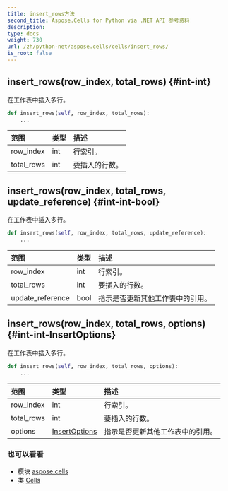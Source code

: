 ```yaml
---
title: insert_rows方法
second_title: Aspose.Cells for Python via .NET API 参考资料
description:
type: docs
weight: 730
url: /zh/python-net/aspose.cells/cells/insert_rows/
is_root: false
---
```

##  insert_rows(row_index, total_rows) {#int-int}
在工作表中插入多行。



```python
def insert_rows(self, row_index, total_rows):
    ...
```


|范围|类型|描述|
| :- | :- | :- |
| row_index | int |行索引。|
| total_rows | int |要插入的行数。|


##  insert_rows(row_index, total_rows, update_reference) {#int-int-bool}
在工作表中插入多行。



```python
def insert_rows(self, row_index, total_rows, update_reference):
    ...
```


|范围|类型|描述|
| :- | :- | :- |
| row_index | int |行索引。|
| total_rows | int |要插入的行数。|
| update_reference | bool |指示是否更新其他工作表中的引用。|


##  insert_rows(row_index, total_rows, options) {#int-int-InsertOptions}
在工作表中插入多行。



```python
def insert_rows(self, row_index, total_rows, options):
    ...
```


|范围|类型|描述|
| :- | :- | :- |
| row_index | int |行索引。|
| total_rows | int |要插入的行数。|
| options | [InsertOptions](/cells/zh/python-net/aspose.cells/insertoptions) |指示是否更新其他工作表中的引用。|



### 也可以看看
* 模块 [aspose.cells](../../)
* 类 [Cells](/cells/zh/python-net/aspose.cells/cells)
